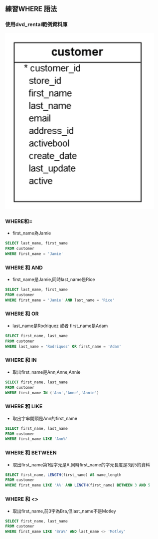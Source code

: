 ## 練習WHERE 語法

### 使用dvd_rental範例資料庫

![](./images/pic1.png)

### WHERE和=

- first_name為Jamie

```sql
SELECT last_name, first_name
FROM customer
WHERE first_name = 'Jamie'
```

### WHERE 和 AND
- first_name是Jamie,同時last_name是Rice

```sql
SELECT last_name, first_name
FROM customer
WHERE first_name = 'Jamie' AND last_name = 'Rice'
```

### WHERE 和 OR

- last_name是Rodriquez 或者 first_name是Adam

```sql
SELECT first_name, last_name
FROM customer
WHERE last_name = 'Rodriquez' OR first_name = 'Adam'
```

### WHERE 和 IN

- 取出first_name是Ann,Anne,Annie

```sql
SELECT first_name, last_name
FROM customer
WHERE first_name IN ('Ann','Anne','Annie')
```

### WHERE 和 LIKE

- 取出字串開頭是Ann的first_name

```sql
SELECT first_name, last_name
FROM customer
WHERE first_name LIKE 'Ann%'
```

### WHERE 和 BETWEEN

- 取出first_name第1個字元是A,同時first_name的字元長度是3到5的資料

```sql
SELECT first_name, LENGTH(first_name) AS name_length
FROM customer
WHERE first_name LIKE 'A%' AND LENGTH(first_name) BETWEEN 3 AND 5
```

### WHERE 和 <>

- 取出first_name,前3字為Bra,但last_name不是Motley

```sql
SELECT first_name, last_name
FROM customer
WHERE first_name LIKE 'Bra%' AND last_name <> 'Motley'
```


